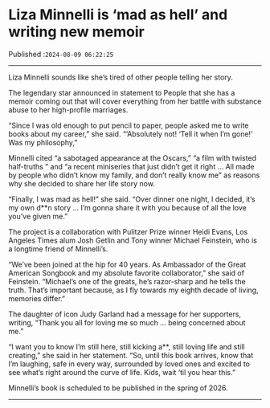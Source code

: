 # Liza Minnelli is ‘mad as hell’ and writing new memoir

Published :`2024-08-09 06:22:25`

---

Liza Minnelli sounds like she’s tired of other people telling her story.

The legendary star announced in statement to People that she has a memoir coming out that will cover everything from her battle with substance abuse to her high-profile marriages.

“Since I was old enough to put pencil to paper, people asked me to write books about my career,” she said. “‘Absolutely not! ‘Tell it when I’m gone!’ Was my philosophy,”

Minnelli cited “a sabotaged appearance at the Oscars,” “a film with twisted half-truths ” and “a recent miniseries that just didn’t get it right … All made by people who didn’t know my family, and don’t really know me” as reasons why she decided to share her life story now.

“Finally, I was mad as hell!” she said. “Over dinner one night, I decided, it’s my own d**n story … I’m gonna share it with you because of all the love you’ve given me.”

The project is a collaboration with Pulitzer Prize winner Heidi Evans, Los Angeles Times alum Josh Getlin and Tony winner Michael Feinstein, who is a longtime friend of Minnelli’s.

“We’ve been joined at the hip for 40 years. As Ambassador of the Great American Songbook and my absolute favorite collaborator,” she said of Feinstein. “Michael’s one of the greats, he’s razor-sharp and he tells the truth. That’s important because, as I fly towards my eighth decade of living, memories differ.”

The daughter of icon Judy Garland had a message for her supporters, writing, “Thank you all for loving me so much … being concerned about me.”

“I want you to know I’m still here, still kicking a**, still loving life and still creating,” she said in her statement. “So, until this book arrives, know that I’m laughing, safe in every way, surrounded by loved ones and excited to see what’s right around the curve of life. Kids, wait ‘til you hear this.”

Minnelli’s book is scheduled to be published in the spring of 2026.

---

